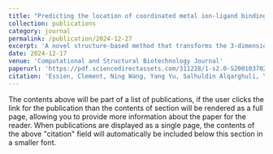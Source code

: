 ```yaml
---
title: "Predicting the location of coordinated metal ion-ligand binding sites using geometry-aware graph neural networks"
collection: publications
category: journal
permalink: /publication/2024-12-27
excerpt: 'A novel structure-based method that transforms the 3-dimensional structure of a protein into a point cloud representation and then designs a geometry-aware graph neural network to learn the local structural properties of each amino acid residue under specific ligand-binding supervision.' 
date: 2024-12-17
venue: 'Computational and Structural Biotechnology Journal'
paperurl: 'https://pdf.sciencedirectassets.com/311228/1-s2.0-S2001037024X00021/1-s2.0-S2001037024004410/main.pdf?X-Amz-Security-Token=IQoJb3JpZ2luX2VjEOP%2F%2F%2F%2F%2F%2F%2F%2F%2F%2FwEaCXVzLWVhc3QtMSJIMEYCIQDTl%2BQlnHiTj1h5Sf6TOeJy9gZPoBUY%2FaHgNvd81yrNhgIhAKYWv%2B%2FDeSJ%2Bb1smYJdaVx%2FVp%2Byjt7Y1P0erGjZ0lE3iKrIFCHwQBRoMMDU5MDAzNTQ2ODY1IgyUHY6SKx21vqavuTEqjwUrEsJXVhWCPZ2MVJZp6kUYPQNiydEWC1dlIzJhZ9IL91mV5ZEIEN368SbqeoSemwDxZkM7NEON%2Bx85r%2F%2FGAOJx4YLhEWmOVLKOxzwyd0yI9IeOhXK1hnOTPme%2BkH2q5%2BRiI85m%2FYJ88bqk6j%2FI6kw3csmzxm9APa3UVG8EEBsuVsdvkRsR3NWoUY9XbZtSvdoGPayjF3z5ZhCdZOvUf0brH8%2F5fQleax31nyWATsV%2B5QTZQ1Zz5tpQC3qRKulxVCLV%2FsC%2B0NuXlB7RmCu3e4r1lFdJ0LK%2BcPkA6OCf5TqEHa%2FFLg6Xf7bvRpSmPYX2tJWG1JdJ289efVhlH4NwCxKPD36RyMvfD6hv1FVQS%2BGNxcBtYKrQFP5WqMrp0Dy%2BP7tGAr7d0SaI%2FC3BgU7ZkCKZl4DJEP9qlv8OOBJlHI6B9WPPWjKDWvy3rLGcDXkYeIfgDuZ%2BJoZwC5nshVZgBM8dzPhsCUoHS6qUzrnnyn0rNPdvWjPaCbnwRc3p6IKf%2BABbCbhJI3pKMk2Bc8KaDRGw8PRMIOmmXWkbe%2FdkOE5qBkfmgWPVFj3Nw%2FHNjx%2FLoy81KpGy2FdLnnqXmsHDizQUIeXwkSnOi3eu1bMx%2Fkrc63v8uqdDDkWqZNzhKlZafdXXw1mpNqtTiBvfxpdwVkyk9MvQZjFNaeGAQJ1ipDuX5GUSdpXcESNQz%2F0lAuhcpKZOsHyJ35yubChKvtvWuVC4hjuPk66ADMgvwzNelbrecX05KDZZLvZZmER8aEh%2F3aMvFR1bT9C0cr%2BO%2BIcruxp%2BFbQQDhdlbPaY06R2O%2Bbjs0u48Gi0sGtcPStKyN9S1f1ZdTnoAtmuV%2FppRDcD7tOY%2BGPaKmr%2Ft8noXMleX5jIMIOVv8AGOrABGoX7Mzjk7NqO%2Fph8TU1Brx9cyhx8Op2%2F7tyx8rK7f%2Fma0TJG%2BKQIHkgUwlKRa34BSWPy0vVSvnZCZSBEillW5yQBKhuLjWBbJxCoYWpGU2rV3D5v6P0zPfIgoWXeCjuiNkGPzhTMpjF%2B4D94biLbNR2C6sDtaZHe0u9pgDIa3sp2BUbT%2F11IXNzo5hJPmmpuD6F4zCcgmBo9ft7lGuMjFKSUPZoXaN8k3eW7q18OSlw%3D&X-Amz-Algorithm=AWS4-HMAC-SHA256&X-Amz-Date=20250428T192223Z&X-Amz-SignedHeaders=host&X-Amz-Expires=300&X-Amz-Credential=ASIAQ3PHCVTYTPQOOQ37%2F20250428%2Fus-east-1%2Fs3%2Faws4_request&X-Amz-Signature=92600e5a763d60790289c282ee7f900e886ff5c737da8d497a9b5b98089ecee0&hash=04f5505af076c011e8996f12d88265394c47a732752c2b195a5a32af6b566b8f&host=68042c943591013ac2b2430a89b270f6af2c76d8dfd086a07176afe7c76c2c61&pii=S2001037024004410&tid=spdf-8b30cd93-8b11-4769-8376-a8199c42920f&sid=2780609b9c52574fc2594bd56ae8e09341cdgxrqa&type=client&tsoh=d3d3LnNjaWVuY2VkaXJlY3QuY29t&rh=d3d3LnNjaWVuY2VkaXJlY3QuY29t&ua=0f105d5c565707065d51&rr=9378ed96eb9e6b56&cc=us'
citation: 'Essien, Clement, Ning Wang, Yang Yu, Salhuldin Alqarghuli, Yongfang Qin, Negin Manshour, Fei He, and Dong Xu. "Predicting the location of coordinated metal ion-ligand binding sites using geometry-aware graph neural networks." Computational and Structural Biotechnology Journal 27 (2025): 137-148.'
---
```


The contents above will be part of a list of publications, if the user clicks the link for the publication than the contents of section will be rendered as a full page, allowing you to provide more information about the paper for the reader. When publications are displayed as a single page, the contents of the above "citation" field will automatically be included below this section in a smaller font.
